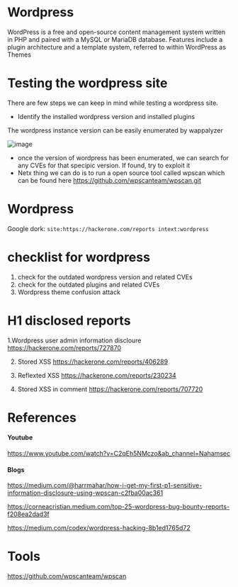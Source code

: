 
# Wordpress
WordPress is a free and open-source content management system written in PHP and paired with a MySQL or MariaDB database. Features include a plugin architecture and a template system, referred to within WordPress as Themes

# Testing the wordpress site
There are few steps we can keep in mind while testing a wordpress site. 
* Identify the installed wordpress version and installed plugins

The wordpress instance version can be easily enumerated by wappalyzer

![image](https://user-images.githubusercontent.com/25907213/150394169-c945b54d-71f8-4eba-9106-600b5d89a5a7.png)

* once the version of wordpress has been enumerated, we can search for any CVEs for that specipic version. If found, try to exploit it
* Netx thing we can do is to run a open source tool called wpscan which can be found here https://github.com/wpscanteam/wpscan.git

# Wordpress 

Google dork: `site:https://hackerone.com/reports intext:wordpress`

# checklist for wordpress
 1. check for the outdated wordpress version and related CVEs
 2. check for the outdated plugins and related CVEs
 3. Wordpress theme confusion attack


# H1 disclosed reports
1.Wordpress user admin information discloure
https://hackerone.com/reports/727870

2. Stored XSS 
https://hackerone.com/reports/406289

3. Reflexted XSS 
https://hackerone.com/reports/230234

4. Stored XSS in comment
https://hackerone.com/reports/707720


 # References
 
  #### Youtube 
  https://www.youtube.com/watch?v=C2qEh5NMczo&ab_channel=Nahamsec
  
  #### Blogs
  https://medium.com/@harrmahar/how-i-get-my-first-p1-sensitive-information-disclosure-using-wpscan-c2fba00ac361

  https://corneacristian.medium.com/top-25-wordpress-bug-bounty-reports-f208ea2dad3f
  
  https://medium.com/codex/wordpress-hacking-8b1ed1765d72
  
  
# Tools
https://github.com/wpscanteam/wpscan
  
